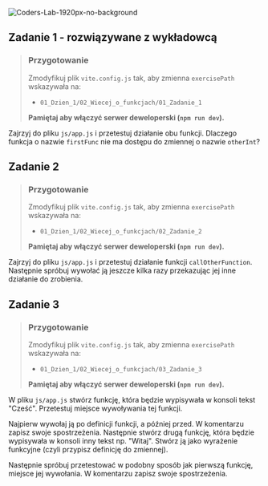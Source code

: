 ![Coders-Lab-1920px-no-background](https://user-images.githubusercontent.com/30623667/104709394-2cabee80-571f-11eb-9518-ea6a794e558e.png)


## Zadanie 1 - rozwiązywane z wykładowcą

> ### Przygotowanie
>
> Zmodyfikuj plik `vite.config.js` tak, aby zmienna `exercisePath` wskazywała na:
>
> - `01_Dzien_1/02_Wiecej_o_funkcjach/01_Zadanie_1`
>
> **Pamiętaj aby włączyć serwer deweloperski (`npm run dev`).**

Zajrzyj do pliku `js/app.js` i przetestuj działanie obu funkcji. Dlaczego funkcja o nazwie `firstFunc` nie ma dostępu do zmiennej o nazwie `otherInt`?


## Zadanie 2

> ### Przygotowanie
>
> Zmodyfikuj plik `vite.config.js` tak, aby zmienna `exercisePath` wskazywała na:
>
> - `01_Dzien_1/02_Wiecej_o_funkcjach/02_Zadanie_2`
>
> **Pamiętaj aby włączyć serwer deweloperski (`npm run dev`).**

Zajrzyj do pliku `js/app.js` i przetestuj działanie funkcji `callOtherFunction`. Następnie spróbuj wywołać ją jeszcze kilka razy przekazując jej inne działanie do zrobienia.


## Zadanie 3

> ### Przygotowanie
>
> Zmodyfikuj plik `vite.config.js` tak, aby zmienna `exercisePath` wskazywała na:
>
> - `01_Dzien_1/02_Wiecej_o_funkcjach/03_Zadanie_3`
>
> **Pamiętaj aby włączyć serwer deweloperski (`npm run dev`).**

W pliku `js/app.js` stwórz funkcję, która będzie wypisywała w konsoli tekst "Cześć". Przetestuj miejsce wywoływania tej funkcji.

Najpierw wywołaj ją po definicji funkcji, a później przed. W komentarzu zapisz swoje spostrzeżenia. Następnie stwórz drugą funkcję, która będzie wypisywała w konsoli inny tekst np. "Witaj". Stwórz ją jako wyrażenie funkcyjne (czyli przypisz definicję do zmiennej).

Następnie spróbuj przetestować w podobny sposób jak pierwszą funkcję, miejsce jej wywołania. W komentarzu zapisz swoje spostrzeżenia.
